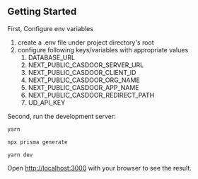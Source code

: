 ## Getting Started
First, Configure env variables
1. create a .env file under project directory's root
2. configure following keys/variables with appropriate values
   1. DATABASE_URL
   2. NEXT_PUBLIC_CASDOOR_SERVER_URL
   3. NEXT_PUBLIC_CASDOOR_CLIENT_ID
   4. NEXT_PUBLIC_CASDOOR_ORG_NAME
   5. NEXT_PUBLIC_CASDOOR_APP_NAME
   6. NEXT_PUBLIC_CASDOOR_REDIRECT_PATH
   7. UD_API_KEY

Second, run the development server:
```bash
yarn
```

```bash
npx prisma generate
```

```bash
yarn dev
```

Open [http://localhost:3000](http://localhost:3000) with your browser to see the result.
